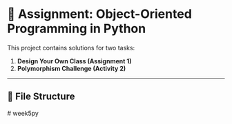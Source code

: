 # 📝 Assignment: Object-Oriented Programming in Python

This project contains solutions for two tasks:  
1. **Design Your Own Class (Assignment 1)**  
2. **Polymorphism Challenge (Activity 2)**  

---

## 📂 File Structure
#   w e e k 5 p y  
 